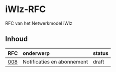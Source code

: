 # iWlz-RFC
RFC van het Netwerkmodel iWlz 

## Inhoud
|RFC | onderwerp | status |
|:--|:--|:--| 
|[008](RFC/RFC0008%20-%20Notificaties%20en%20Meldingen.md) | Notificaties en abonnement | draft | 
